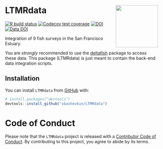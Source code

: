 
<!-- README.md is generated from README.Rmd. Please edit that file -->

# LTMRdata <img src='man/figures/logo.jpg' align="right" height="139" />

<!-- badges: start -->

[![R build
status](https://github.com/sbashevkin/LTMRdata/workflows/R-CMD-check/badge.svg)](https://github.com/sbashevkin/LTMRdata/actions)
[![Codecov test
coverage](https://codecov.io/gh/sbashevkin/LTMRdata/branch/master/graph/badge.svg)](https://codecov.io/gh/sbashevkin/LTMRdata?branch=master)
[![DOI](https://zenodo.org/badge/250588599.svg)](https://zenodo.org/badge/latestdoi/250588599)
[![Data
DOI](https://img.shields.io/badge/Data%20publication%20DOI-10.6073/pasta/0cdf7e5e954be1798ab9bf4f23816e83-blue.svg)](https://portal.edirepository.org/nis/mapbrowse?scope=edi&identifier=1075)
<!-- badges: end --> 

Integration of 9 fish surveys in the San Francisco Estuary.

You are *strongly* recommended to use the
[deltafish](https://github.com/Delta-Stewardship-Council/deltafish)
package to access these data. This package (LTMRdata) is just meant to
contain the back-end data integration scripts.

## Installation

You can install `LTMRdata` from [GitHub](https://github.com/) with:

``` r
# install.packages("devtools")
devtools::install_github("sbashevkin/LTMRdata")
```

# Code of Conduct

Please note that the `LTMRdata` project is released with a [Contributor
Code of Conduct](CODE_OF_CONDUCT.md). By contributing to this project,
you agree to abide by its terms.
